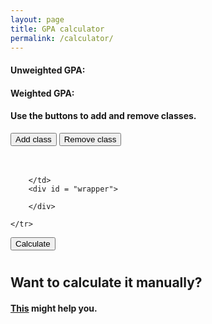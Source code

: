 ```yaml
---
layout: page
title: GPA calculator
permalink: /calculator/
---
```

<link rel="stylesheet" href="{{ "/assets/main.css, " | prepend: site.baseurl }}" >
<head>
<title>Cypress Bay Broward Highschool high school GPA calculator</title>
<meta name="keywords" content="highschool, High school, gpa, GPA, broward, Broward, Cypress bay, Cypress, Cypress bay highschool, cypress bay high school, cypress bay gpa calculator, gpa calculator, cypress gpa calculator, please give me traffic, gpa calculator cypress, broward gpa calculator, gpa calculator broward, gpa predictor, gpa predictor cypress">
</head>
<body>
<script type="text/javascript" src="/salaleguas/assets/script.js"></script>
<link rel="stylesheet" type="text/css" href="/assets/main.css" media = "screen,projection"/>
<div id = "introduction"> 
<h4 id ="GPAS1">Unweighted GPA: </h4>
<h4 id = "GPAS2">Weighted GPA: </h4>
</div>
<h4>Use the buttons to add and remove classes.</h4>
<input type = "button" onclick="add_fields()" value = "Add class"/>
<input type = "button" onclick="removeInput()" value = "Remove class"/>

<table>
    <tr>
            <table>
                    <tr id = "demo">
                    <!-- <input class="currentWeightedGpa" placeholder="Weighted gpa(optional)" type="number" step = ".5" id = "currentWeightedGpa">
                        <input class="currentUnweightedGpa" placeholder="Unweighted gpa(optional)" type="number" step = ".5" id = "currentUnweightedGpa">
                        <input class="currentCredits" placeholder="Current Credits(optional)" type="text" step = ".5" id = "currentCredits">
                    -->
                    </tr>
                </table>
        <td>
                                                        
        </td>
        <div id = "wrapper">

        </div>

    </tr>
</table>

<input type = "button" onclick="calculate()" value = "Calculate"/>


<h1></h1>

<h2>Want to calculate it manually? </h2>
<h4><a href = "{{"/manual" | prepend: site.baseurl }}">This</a> might help you.</h4>

</body>



